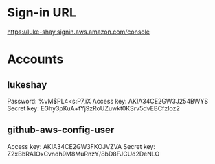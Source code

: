 # Sign-in URL

https://luke-shay.signin.aws.amazon.com/console

# Accounts
## lukeshay
Password: %vM$PL4<s:P7,iX
Access key: AKIA34CE2GW3J254BWYS
Secret key: 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

## github-aws-config-user
Access key: AKIA34CE2GW3FKOJVZVA
Secret key: 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

